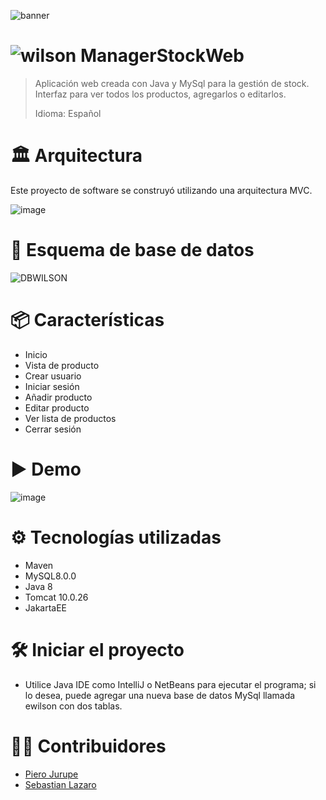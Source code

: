 ![banner](https://github.com/user-attachments/assets/05fcd295-9ea5-45aa-8bf3-21e73442d396) 
#  ![wilson](https://github.com/user-attachments/assets/fd2a6809-9b00-4419-be35-c8d55527ef8f) ManagerStockWeb
> Aplicación web creada con Java y MySql para la gestión de stock.
> Interfaz para ver todos los productos, agregarlos o editarlos.
> 
> Idioma: Español

# 🏛 Arquitectura
Este proyecto de software se construyó utilizando una arquitectura MVC.

![image](https://github.com/user-attachments/assets/4f0e798d-1182-448b-8f79-01e85df774bb)

# 📄 Esquema de base de datos
![DBWILSON](https://github.com/user-attachments/assets/e1ee1ee5-a9ab-4a20-ae89-3b1ca52dbf52)

# 📦 Características
* Inicio
* Vista de producto
* Crear usuario
* Iniciar sesión
* Añadir producto
* Editar producto
* Ver lista de productos
* Cerrar sesión

# ▶ Demo
![image](https://github.com/user-attachments/assets/340d8bd6-9f2f-41c9-9393-9fa8effe67f8)
# ⚙ Tecnologías utilizadas
* Maven
* MySQL8.0.0
* Java 8
* Tomcat 10.0.26
* JakartaEE

# 🛠 Iniciar el proyecto
* Utilice Java IDE como IntelliJ o NetBeans para ejecutar el programa; si lo desea, puede agregar una nueva base de datos MySql llamada ewilson con dos tablas.

# 👷‍♀️ Contribuidores
* [Piero Jurupe](https://github.com/PieroJurupe)
* [Sebastian Lazaro](https://github.com/punchitooo)
    
